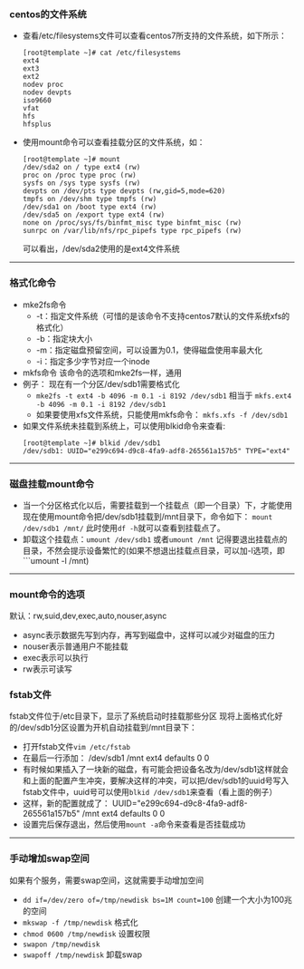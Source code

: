 ### centos的文件系统  
* 查看/etc/filesystems文件可以查看centos7所支持的文件系统，如下所示：  
  ```
  [root@template ~]# cat /etc/filesystems
  ext4
  ext3
  ext2
  nodev proc
  nodev devpts
  iso9660
  vfat
  hfs
  hfsplus
  ```  
* 使用mount命令可以查看挂载分区的文件系统，如： 
  ```
  [root@template ~]# mount
  /dev/sda2 on / type ext4 (rw)
  proc on /proc type proc (rw)
  sysfs on /sys type sysfs (rw)
  devpts on /dev/pts type devpts (rw,gid=5,mode=620)
  tmpfs on /dev/shm type tmpfs (rw)
  /dev/sda1 on /boot type ext4 (rw)
  /dev/sda5 on /export type ext4 (rw)
  none on /proc/sys/fs/binfmt_misc type binfmt_misc (rw)
  sunrpc on /var/lib/nfs/rpc_pipefs type rpc_pipefs (rw)
  ```
  可以看出，/dev/sda2使用的是ext4文件系统  
-------------------------------------------------------------
### 格式化命令
* mke2fs命令
  * -t：指定文件系统（可惜的是该命令不支持centos7默认的文件系统xfs的格式化）
  * -b：指定块大小
  * -m：指定磁盘预留空间，可以设置为0.1，使得磁盘使用率最大化
  * -i：指定多少字节对应一个inode
* mkfs命令
  该命令的选项和mke2fs一样，通用
* 例子：
  现在有一个分区/dev/sdb1需要格式化
  * ```mke2fs -t ext4 -b 4096 -m 0.1 -i 8192 /dev/sdb1```
    相当于 ```mkfs.ext4 -b 4096 -m 0.1 -i 8192 /dev/sdb1```
  * 如果要使用xfs文件系统，只能使用mkfs命令：
    ```mkfs.xfs -f /dev/sdb1```
* 如果文件系统未挂载到系统上，可以使用blkid命令来查看:
  ```
  [root@template ~]# blkid /dev/sdb1
  /dev/sdb1: UUID="e299c694-d9c8-4fa9-adf8-265561a157b5" TYPE="ext4"
  ```  
-------------------------------------------------------------
### 磁盘挂载mount命令  
* 当一个分区格式化以后，需要挂载到一个挂载点（即一个目录）下，才能使用
  现在使用mount命令把/dev/sdb1挂载到/mnt目录下，命令如下：
  ```mount /dev/sdb1 /mnt/```
  此时使用```df -h```就可以查看到挂载点了。
* 卸载这个挂载点：```umount /dev/sdb1``` 或者```umount /mnt```
  记得要退出挂载点的目录，不然会提示设备繁忙的(如果不想退出挂载点目录，可以加-l选项，即```umount -l /mnt)  
----------------------------------------------------------------
### mount命令的选项
  默认：rw,suid,dev,exec,auto,nouser,async
* async表示数据先写到内存，再写到磁盘中，这样可以减少对磁盘的压力  
* nouser表示普通用户不能挂载
* exec表示可以执行
* rw表示可读写
### fstab文件
  fstab文件位于/etc目录下，显示了系统启动时挂载那些分区
  现将上面格式化好的/dev/sdb1分区设置为开机自动挂载到/mnt目录下：
* 打开fstab文件```vim /etc/fstab```  
* 在最后一行添加： /dev/sdb1    /mnt   ext4   defaults   0   0  
* 有时候如果插入了一块新的磁盘，有可能会把设备名改为/dev/sdb1这样就会和上面的配置产生冲突，要解决这样的冲突，可以把/dev/sdb1的uuid号写入fstab文件中，uuid号可以使用```blkid /dev/sdb1```来查看（看上面的例子）
* 这样，新的配置就成了：
  UUID="e299c694-d9c8-4fa9-adf8-265561a157b5"    /mnt   ext4   defaults   0   0
* 设置完后保存退出，然后使用```mount -a```命令来查看是否挂载成功
------------------------------------------------------------
### 手动增加swap空间
  如果有个服务，需要swap空间，这就需要手动增加空间
* ```dd if=/dev/zero of=/tmp/newdisk bs=1M count=100``` 创建一个大小为100兆的空间
* ```mkswap -f /tmp/newdisk``` 格式化
* ```chmod 0600 /tmp/newdisk``` 设置权限
* ```swapon /tmp/newdisk```
* ```swapoff /tmp/newdisk``` 卸载swap
